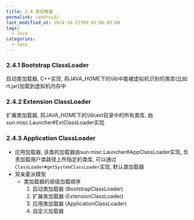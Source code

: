 ```yaml
---
title: 2.4 类加载器
permalink: /android/
last_modified_at: 2018-10-21T09:45:06-05:00
tags:
  - Java
categories:
  - Java
---
```


### 2.4.1 Bootstrap ClassLoader
启动类加载器, C++实现, 将JAVA_HOME下的\lib中能被虚拟机识别的类库(比如rt.jar)加载到虚拟机内存中

### 2.4.2 Extension ClassLoader
扩展类加载器, 将JAVA_HOME下的\lib\ext目录中的所有类库, 由sun.misc.Launcher#ExtClassLoader实现

### 2.4.3 Application ClassLoader
* 应用加载器, 该类的加载器由sun.misc.Launcher#AppClassLoader实现, 负责加载用户类路径上所指定的类库, 可以通过`ClassLoader#getSystemClassLoader`实现, 默认类加载器
* 双亲委派模型
    * 类加载器的层级加载顺序
        1. 启动类加载器 (BootstrapClassLoader)
        2. 扩展类加载器 (ExtensionClassLoader)
        3. 应用类加载器 (ApplicationClassLoader)
        4. 自定义加载器
